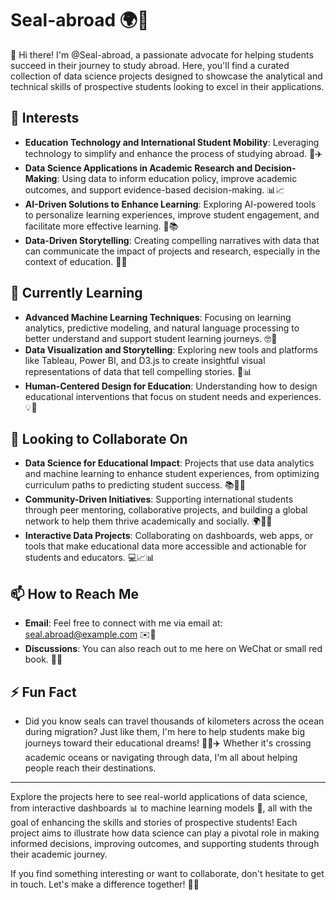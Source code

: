 # Seal-abroad 🌍🦭

👋 Hi there! I'm @Seal-abroad, a passionate advocate for helping students succeed in their journey to study abroad. Here, you'll find a curated collection of data science projects designed to showcase the analytical and technical skills of prospective students looking to excel in their applications.

## 👀 Interests
- **Education Technology and International Student Mobility**: Leveraging technology to simplify and enhance the process of studying abroad. 🧳✈️
- **Data Science Applications in Academic Research and Decision-Making**: Using data to inform education policy, improve academic outcomes, and support evidence-based decision-making. 📊📈
- **AI-Driven Solutions to Enhance Learning**: Exploring AI-powered tools to personalize learning experiences, improve student engagement, and facilitate more effective learning. 🤖📚
- **Data-Driven Storytelling**: Creating compelling narratives with data that can communicate the impact of projects and research, especially in the context of education. 📖✨

## 🌱 Currently Learning
- **Advanced Machine Learning Techniques**: Focusing on learning analytics, predictive modeling, and natural language processing to better understand and support student learning journeys. 🤓📡
- **Data Visualization and Storytelling**: Exploring new tools and platforms like Tableau, Power BI, and D3.js to create insightful visual representations of data that tell compelling stories. 🎨📊
- **Human-Centered Design for Education**: Understanding how to design educational interventions that focus on student needs and experiences. 💡👥

## 💞️ Looking to Collaborate On
- **Data Science for Educational Impact**: Projects that use data analytics and machine learning to enhance student experiences, from optimizing curriculum paths to predicting student success. 📚🦭✨
- **Community-Driven Initiatives**: Supporting international students through peer mentoring, collaborative projects, and building a global network to help them thrive academically and socially. 🌍🤝🦭
- **Interactive Data Projects**: Collaborating on dashboards, web apps, or tools that make educational data more accessible and actionable for students and educators. 💻📈📊

## 📫 How to Reach Me
- **Email**: Feel free to connect with me via email at: seal.abroad@example.com ✉️🦭
- **Discussions**: You can also reach out to me here on WeChat or small red book. 💬🦭

## ⚡ Fun Fact
- Did you know seals can travel thousands of kilometers across the ocean during migration? Just like them, I'm here to help students make big journeys toward their educational dreams! 🌊🦭✈️ Whether it's crossing academic oceans or navigating through data, I'm all about helping people reach their destinations.

---

Explore the projects here to see real-world applications of data science, from interactive dashboards 📊 to machine learning models 🤖, all with the goal of enhancing the skills and stories of prospective students! Each project aims to illustrate how data science can play a pivotal role in making informed decisions, improving outcomes, and supporting students through their academic journey.

If you find something interesting or want to collaborate, don't hesitate to get in touch. Let's make a difference together! 🚀🦭

